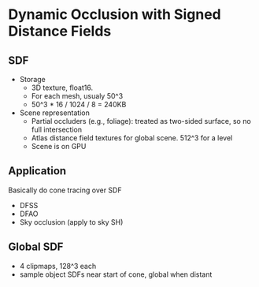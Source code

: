 # Dynamic Occlusion with Signed Distance Fields

## SDF

- Storage
  - 3D texture, float16.
  - For each mesh, usualy 50^3
  - 50^3 * 16 / 1024 / 8 = 240KB
- Scene representation
  - Partial occluders (e.g., foliage): treated as two-sided surface, so no full intersection
  - Atlas distance field textures for global scene. 512^3 for a level
  - Scene is on GPU

## Application

Basically do cone tracing over SDF

- DFSS
- DFAO
- Sky occlusion (apply to sky SH)

## Global SDF

- 4 clipmaps, 128^3 each
- sample object SDFs near start of cone, global when distant